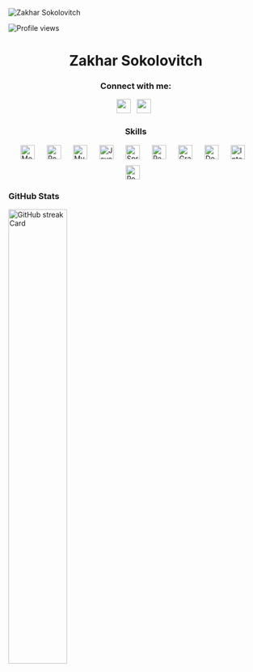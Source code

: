![Zakhar Sokolovitch](https://cdna.artstation.com/p/assets/images/images/066/880/442/original/ilgin-gungor-calisma-masasi11.gif?1694002774)

![Profile views](https://komarev.com/ghpvc/?username=ilumrhisoka&label=Profile%20views&color=0e75b6&style=flat)

<div id="toc">
  <ul align="center" style="list-style: none">
    <summary>
      <h1>
        Zakhar Sokolovitch
      </h1>
    </summary>
  </ul>
</div>

**<h3 align="center">Connect with me:</h3>** 
<p align="center"><a href="https://github.com/ilumrhisoka" target="_blank"><img src="https://img.shields.io/badge/GitHub-100000?style=for-the-badge&logo=github&logoColor=white" height="28" style="margin-right: 8px"></a> <a href="https://www.linkedin.com/in/ilumrhisoka" target="_blank"><img src="https://img.shields.io/badge/LinkedIn-0077B5?style=for-the-badge&logo=linkedin&logoColor=white" height="28" style="margin-right: 8px"></a></p>

 **<h3 align="center">Skills</h3>**

<div style="display: flex; flex-wrap: wrap; gap: 12px; justify-content: center;"><img src="https://img.shields.io/badge/MongoDB-4EA94B?logo=mongodb&logoColor=white" height="28" alt="MongoDB" style="margin-right: 12px"> <img src="https://img.shields.io/badge/PostgreSQL-316192?logo=postgresql&logoColor=white" height="28" alt="PostgreSQL" style="margin-right: 12px"> <img src="https://img.shields.io/badge/MySQL-4479A1?logo=mysql&logoColor=white" height="28" alt="MySQL" style="margin-right: 12px"> <img src="https://img.shields.io/badge/Java-007396?logo=java&logoColor=white" height="28" alt="Java" style="margin-right: 12px"> <img src="https://img.shields.io/badge/Spring-6DB33F?logo=spring&logoColor=white" height="28" alt="Spring" style="margin-right: 12px"> <img src="https://img.shields.io/badge/Redis-DC382D?logo=redis&logoColor=white" height="28" alt="Redis" style="margin-right: 12px"> <img src="https://img.shields.io/badge/Grafana-F46800?logo=grafana&logoColor=white" height="28" alt="Grafana" style="margin-right: 12px"> <img src="https://img.shields.io/badge/Docker-2496ED?logo=docker&logoColor=white" height="28" alt="Docker" style="margin-right: 12px"> <img src="https://img.shields.io/badge/IntelliJ_IDEA-000000?logo=intellij-idea&logoColor=white" height="28" alt="IntelliJ IDEA" style="margin-right: 12px"> <img src="https://img.shields.io/badge/Postman-FF6C37?logo=postman&logoColor=white" height="28" alt="Postman" style="margin-right: 12px"></div>

 **<h3 align="left">GitHub Stats</h3>**

<p align="left">
  <img width="48%" src="https://streak-stats.demolab.com/?user=ilumrhisoka&theme=react&hide_border=false&date_format=M+j%5B%2C+Y%5D&mode=daily&hide_total_contributions=false&hide_current_streak=false&hide_longest_streak=false&card_height=200" alt="GitHub streak Card" />
</p>

